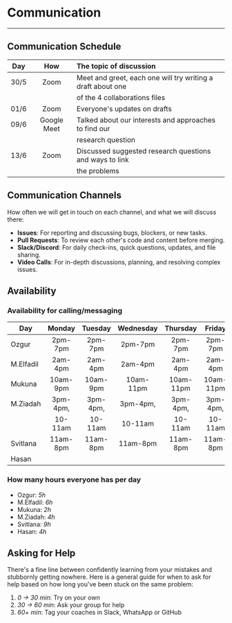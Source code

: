 <!--
    this template is for inspiration, feel free to change it however you like!

    Careful! be sure to protect your privacy when filling out this document
        everything you write here will be public
        so share only what you are comfortable sharing online
        you can share the rest in confidence with you group by another channel
-->

<!-- markdownlint-disable MD013 -->

# Communication

---

## Communication Schedule

| Day    | How         | The topic of discussion                                       |
| :----: | :---------: | :------------------------------------------------------------ |
| 30/5   | Zoom        | Meet and greet, each one will try writing a draft about one  |
|        |             | of the 4 collaborations files                                 |
| 01/6   | Zoom        | Everyone's updates on drafts                                  |
| 09/6   | Google Meet | Talked about our interests and approaches to find our         |
|        |             | research question                                             |
| 13/6   | Zoom        | Discussed suggested research questions and ways to link       |
|        |             | the problems                                                  |

## Communication Channels

How often we will get in touch on each channel, and what we will discuss there:

- **Issues**: For reporting and discussing bugs, blockers, or new tasks.
- **Pull Requests**: To review each other's code and content before merging.
- **Slack/Discord**: For daily check-ins, quick questions, updates, and file sharing.
- **Video Calls**: For in-depth discussions, planning, and resolving complex issues.

## Availability

### Availability for calling/messaging

| Day      | Monday     | Tuesday    | Wednesday  | Thursday   | Friday     | Saturday   | Sunday     |
| -------- | :--------: | :--------: | :--------: | :--------: | :--------: | :--------: | :--------: |
| Ozgur    | 2pm-7pm    | 2pm-7pm    | 2pm-7pm    | 2pm-7pm    | 2pm-7pm    |            |            |
| M.Elfadil| 2am-4pm    | 2am-4pm    | 2am-4pm    | 2am-4pm    | 2am-4pm    | 2am-4pm    | 2am-4pm    |
| Mukuna   | 10am-9pm   | 10am-9pm   | 10am-11pm  | 10am-11pm  | 10am-11pm  | 8am-5pm    |            |
| M.Ziadah | 3pm-4pm,   | 3pm-4pm,   | 3pm-4pm,   | 3pm-4pm,   | 3pm-4pm,   | 3pm-4pm,   | 3pm-4pm,   |
|          | 10-11am    | 10-11am    | 10-11am    | 10-11am    | 10-11am    | 10-11am    | 10-11am    |
| Svitlana | 11am-8pm   | 11am-8pm   | 11am-8pm   | 11am-8pm   | 11am-8pm   | 11am-3pm   |            |
| Hasan    |            |            |            |            |            |            |            |

### How many hours everyone has per day

- Ozgur: _5h_
- M.Elfadil: _6h_
- Mukuna: _2h_
- M.Ziadah: _4h_
- Svitlana: _9h_
- Hasan: _4h_

## Asking for Help

There's a fine line between confidently learning from your mistakes and stubbornly
getting nowhere. Here is a general guide for when to ask for help based on how long
you've been stuck on the same problem:

1. _0 → 30 min_: Try on your own
2. _30 → 60 min_: Ask your group for help
3. _60+ min_: Tag your coaches in Slack, WhatsApp or GitHub
